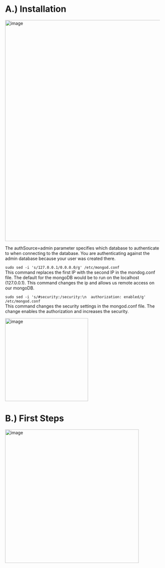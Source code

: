 # A.) Installation
<img width="720" alt="image" src="https://github.com/user-attachments/assets/c8542d26-ace6-470f-9d2a-ddd744f6b99a" />

The authSource=admin parameter specifies which database to authenticate to when connecting to the database. You are authenticating against the admin database because your user was created there.

`sudo sed -i 's/127.0.0.1/0.0.0.0/g' /etc/mongod.conf` <br>
This command replaces the first IP with the second IP in the mondog.conf file. The default for the mongoDB would be to run on the localhost (127.0.0.1). This command changes the ip and allows us remote access on our mongoDB. <br>

`sudo sed -i 's/#security:/security:\n  authorization: enabled/g' /etc/mongod.conf` <br>
This command changes the security settings in the mongod.conf file. The change enables the authorization and increases the security.

<img width="270" alt="image" src="https://github.com/user-attachments/assets/4fb2702b-ce58-4686-a5ff-b4cd92140bd9" />

# B.) First Steps
<img width="435" alt="image" src="https://github.com/user-attachments/assets/7b05379c-20b4-4063-9728-4d27412fc878" />


